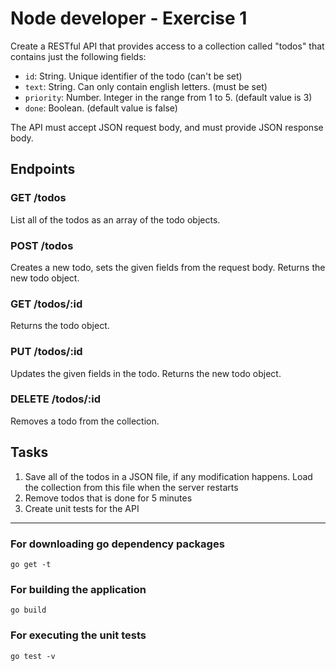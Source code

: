 
Node developer - Exercise 1
=============================

Create a RESTful API that provides access to a collection called "todos" that contains just the following fields:

- `id`: String. Unique identifier of the todo (can't be set)
- `text`: String. Can only contain english letters. (must be set)
- `priority`: Number. Integer in the range from 1 to 5. (default value is 3)
- `done`: Boolean. (default value is false)

The API must accept JSON request body, and must provide JSON response body.

## Endpoints

### GET /todos

List all of the todos as an array of the todo objects.

### POST /todos

Creates a new todo, sets the given fields from the request body. Returns the new todo object.

### GET /todos/:id

Returns the todo object.

### PUT /todos/:id

Updates the given fields in the todo. Returns the new todo object.

### DELETE /todos/:id

Removes a todo from the collection.

## Tasks

1. Save all of the todos in a JSON file, if any modification happens. Load the collection from this file when the server restarts
2. Remove todos that is done for 5 minutes
3. Create unit tests for the API

---

### For downloading go dependency packages

```
go get -t
```
### For building the application

```
go build
```
### For executing the unit tests

```
go test -v
```
